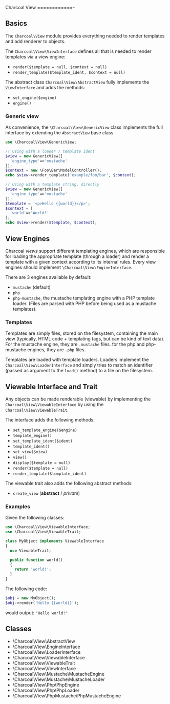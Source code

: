 Charcoal View
============-

## Basics

The `Charcoal\View` module provides everything needed to render templates and add renderer to objects.

The `Charcoal\View\ViewInterface` defines all that is needed to render templates via a view engine:
- `render($template = null, $context = null)`
- `render_template($template_ident, $context = null)`

The abstract class `Charcoal\View\AbstractView` fully implements the `ViewInterface` and adds the methods:
- `set_engine($engine)`
- `engine()`

### Generic view
As convenience, the `\Charcoal\View\GenericView` class implements the full interface by extending the `AbstractView` base class.

```php
use \Charcoal\View\GenericView;

// Using with a loader / template ident
$view = new GenericView([
  'engine_type'=>'mustache'
]);
$context = new \Foo\Bar\ModelController();
echo $view->render_template('example/foo/bar', $context);

// Using with a template string, directly
$view = new GenericView([
  'engine_type'=>'mustache'
]);
$template = '<p>Hello {{world}}</p>';
$context = [
  'world'=>'World!'
];
echo $view->render($template, $context);
```

## View Engines
Charcoal _views_ support different templating engines, which are responsible for loading the appropriate template (through a loader) and render a template with a given context according to its internal rules. Every view engines should implement `\Charcoal\View\EngineInterface`.

There are 3 engines available by default:
- `mustache` (default)
- `php`
- `php-mustache`, the mustache templating engine with a PHP template loader. (Files are parsed with PHP before being used as a mustache templates).

### Templates
Templates are simply files, stored on the filesystem, containing the main view (typically, HTML code + templating tags, but can be kind of text data). For the mustache engine, they are `.mustache` files. for the php and php-mustache engines, they are `.php` files.

Templates are loaded with template loaders. Loaders implement the `Charcoal\View\LoaderInterface` and simply tries to match an identifier (passed as argument to the `load()` method) to a file on the filesystem.

## Viewable Interface and Trait
Any objects can be made renderable (viewable) by implementing the `Charcoal\View\ViewableInterface` by using the `Charcoal\View\ViewableTrait`. 

The interface adds the following methods:
- `set_template_engine($engine)`
- `template_engine()`
- `set_template_ident($ident)`
- `template_ident()`
- `set_view($view)`
- `view()`
- `display($template = null)`
- `render($template = null)`
- `render_template($template_ident)`

The viewable trait also adds the following abstract methods:
- `create_view` (**abstract** / _private_)

### Examples
Given the following classes:
```php
use \Charcoal\View\ViewableInterface;
use \Charcoal\View\ViewableTrait;

class MyObject implements ViewableInterface
{
  use ViewableTrait;

  public function world()
  {
    return 'world!';
  }
}

```

The following code:
```php
$obj = new MyObject();
$obj->render('Hello {{world}}');
```
would output: `"Hello world!"`

## Classes
- \Charcoal\View\AbstractView
- \Charcoal\View\EngineInterface
- \Charcoal\View\LoaderInterface
- \Charcoal\View\ViewableInterface
- \Charcoal\View\ViewableTrait
- \Charcoal\View\ViewInterface
- \Charcoal\View\Mustache\MustacheEngine
- \Charcoal\View\Mustache\MustacheLoader
- \Charcoal\View\Php\PhpEngine
- \Charcoal\View\Php\PhpLoader
- \Charcoal\View\PhpMustache\PhpMustacheEngine